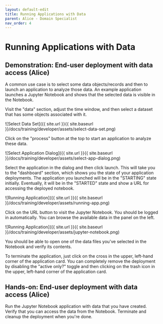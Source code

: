 ```yaml
---
layout: default-edit
title: Running Applications with Data
parent: Alice - Domain Specialist
nav_order: 4
---
```


# Running Applications with Data

## Demonstration: End-user deployment with data access (Alice)

A common use case is to select some data objects/records and then to
launch an application to analyze those data. An example application
launches a Jupyter Notebook and shows that the selected data is
visible in the Notebook.

Visit the "data" section, adjust the time window, and then select a
dataset that has some objects associated with it.

![Select Data Set]({{ site.url }}{{ site.baseurl }}/docs/training/developer/assets/select-data-set.png)

Click on the "process" button at the top to start an application to
analyze these data.

![Select Application Dialog]({{ site.url }}{{ site.baseurl }}/docs/training/developer/assets/select-app-dialog.png)

Select the application in the dialog and then click launch.  This will
take you to the "dashboard" section, which shows you the state of your
application deployments. The application you launched will be in the
"STARTING" state initially.  Eventually, it will be in the "STARTED"
state and show a URL for accessing the deployed notebook.

![Running Application]({{ site.url }}{{ site.baseurl }}/docs/training/developer/assets/running-app.png)

Click on the URL button to visit the Jupyter Notebook.  You should be
logged in automatically.  You can browse the available data in the
panel on the left.

![Running Application]({{ site.url }}{{ site.baseurl }}/docs/training/developer/assets/jupyter-notebook.png)

You should be able to open one of the data files you've selected in
the Notebook and verify its contents.

To terminate the application, just click on the cross in the upper,
left-hand corner of the application card. You can completely remove
the deployment by disabling the "active only?" toggle and then
clicking on the trash icon in the upper, left-hand corner of the
application card. 

## Hands-on: End-user deployment with data access (Alice)

Run the Jupyter Notebook application with data that you have created.
Verify that you can access the data from the Notebook. Terminate and
cleanup the deployment when you're done. 
